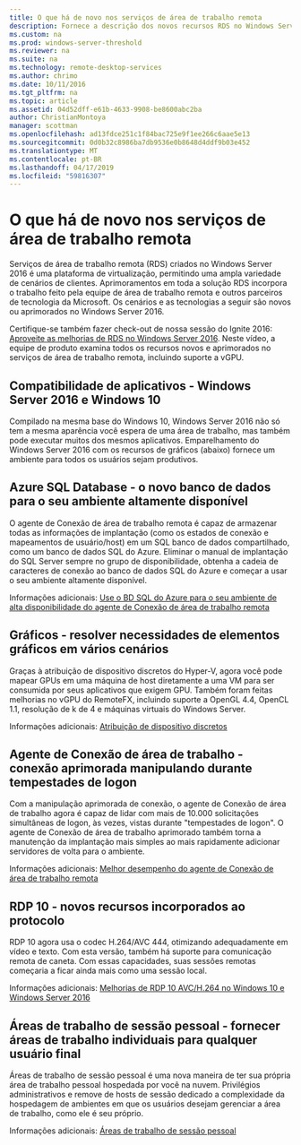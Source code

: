 ```yaml
---
title: O que há de novo nos serviços de área de trabalho remota
description: Fornece a descrição dos novos recursos RDS no Windows Server 2016.
ms.custom: na
ms.prod: windows-server-threshold
ms.reviewer: na
ms.suite: na
ms.technology: remote-desktop-services
ms.author: chrimo
ms.date: 10/11/2016
ms.tgt_pltfrm: na
ms.topic: article
ms.assetid: 04d52dff-e61b-4633-9908-be8600abc2ba
author: ChristianMontoya
manager: scottman
ms.openlocfilehash: ad13fdce251c1f84bac725e9f1ee266c6aae5e13
ms.sourcegitcommit: 0d0b32c8986ba7db9536e0b8648d4ddf9b03e452
ms.translationtype: MT
ms.contentlocale: pt-BR
ms.lasthandoff: 04/17/2019
ms.locfileid: "59816307"
---
```

# <a name="whats-new-in-remote-desktop-services"></a>O que há de novo nos serviços de área de trabalho remota

Serviços de área de trabalho remota (RDS) criados no Windows Server 2016 é uma plataforma de virtualização, permitindo uma ampla variedade de cenários de clientes. Aprimoramentos em toda a solução RDS incorpora o trabalho feito pela equipe de área de trabalho remota e outros parceiros de tecnologia da Microsoft. Os cenários e as tecnologias a seguir são novos ou aprimorados no Windows Server 2016.

Certifique-se também fazer check-out de nossa sessão do Ignite 2016: [Aproveite as melhorias de RDS no Windows Server 2016](https://channel9.msdn.com/Events/Ignite/2016/BRK3098). Neste vídeo, a equipe de produto examina todos os recursos novos e aprimorados no serviços de área de trabalho remota, incluindo suporte a vGPU. 

## <a name="app-compatibility---windows-server-2016-and-windows-10"></a>Compatibilidade de aplicativos - Windows Server 2016 e Windows 10
Compilado na mesma base do Windows 10, Windows Server 2016 não só tem a mesma aparência você espera de uma área de trabalho, mas também pode executar muitos dos mesmos aplicativos. Emparelhamento do Windows Server 2016 com os recursos de gráficos (abaixo) fornece um ambiente para todos os usuários sejam produtivos. 

## <a name="azure-sql-database---the-new-database-for-your-highly-available-environment"></a>Azure SQL Database - o novo banco de dados para o seu ambiente altamente disponível
O agente de Conexão de área de trabalho remota é capaz de armazenar todas as informações de implantação (como os estados de conexão e mapeamentos de usuário/host) em um SQL banco de dados compartilhado, como um banco de dados SQL do Azure. Eliminar o manual de implantação do SQL Server sempre no grupo de disponibilidade, obtenha a cadeia de caracteres de conexão ao banco de dados SQL do Azure e começar a usar o seu ambiente altamente disponível.

Informações adicionais: [Use o BD SQL do Azure para o seu ambiente de alta disponibilidade do agente de Conexão de área de trabalho remota](https://blogs.technet.microsoft.com/enterprisemobility/2016/05/03/new-windows-server-2016-capability-use-azure-sql-db-for-your-remote-desktop-connection-broker-high-availability-environment/)

## <a name="graphics---solving-graphics-needs-across-various-scenarios"></a>Gráficos - resolver necessidades de elementos gráficos em vários cenários
Graças à atribuição de dispositivo discretos do Hyper-V, agora você pode mapear GPUs em uma máquina de host diretamente a uma VM para ser consumida por seus aplicativos que exigem GPU. Também foram feitas melhorias no vGPU do RemoteFX, incluindo suporte a OpenGL 4.4, OpenCL 1.1, resolução de k de 4 e máquinas virtuais do Windows Server.

Informações adicionais: [Atribuição de dispositivo discretos](https://blogs.technet.microsoft.com/virtualization/2015/11/)

## <a name="rd-connection-broker---improved-connection-handling-during-logon-storms"></a>Agente de Conexão de área de trabalho - conexão aprimorada manipulando durante tempestades de logon
Com a manipulação aprimorada de conexão, o agente de Conexão de área de trabalho agora é capaz de lidar com mais de 10.000 solicitações simultâneas de logon, às vezes, vistas durante "tempestades de logon". O agente de Conexão de área de trabalho aprimorado também torna a manutenção da implantação mais simples ao mais rapidamente adicionar servidores de volta para o ambiente.

Informações adicionais: [Melhor desempenho do agente de Conexão de área de trabalho remota](https://blogs.technet.microsoft.com/enterprisemobility/2015/12/15/improved-remote-desktop-connection-broker-performance-with-windows-server-2016-and-windows-server-2012-r2-hotfix-kb3091411/)

## <a name="rdp-10---new-capabilities-built-into-the-protocol"></a>RDP 10 - novos recursos incorporados ao protocolo
RDP 10 agora usa o codec H.264/AVC 444, otimizando adequadamente em vídeo e texto. Com esta versão, também há suporte para comunicação remota de caneta. Com essas capacidades, suas sessões remotas começaria a ficar ainda mais como uma sessão local.  

Informações adicionais: [Melhorias de RDP 10 AVC/H.264 no Windows 10 e Windows Server 2016](https://blogs.technet.microsoft.com/enterprisemobility/2016/01/11/remote-desktop-protocol-rdp-10-avch-264-improvements-in-windows-10-and-windows-server-2016-technical-preview/)

## <a name="personal-session-desktops---providing-individual-desktops-to-any-end-user"></a>Áreas de trabalho de sessão pessoal - fornecer áreas de trabalho individuais para qualquer usuário final
Áreas de trabalho de sessão pessoal é uma nova maneira de ter sua própria área de trabalho pessoal hospedada por você na nuvem. Privilégios administrativos e remove de hosts de sessão dedicado a complexidade da hospedagem de ambientes em que os usuários desejam gerenciar a área de trabalho, como ele é seu próprio.

Informações adicionais: [Áreas de trabalho de sessão pessoal](rds-personal-session-desktops.md)
